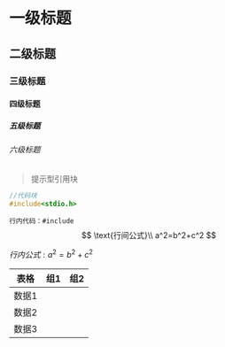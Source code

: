# 一级标题

## 二级标题

### 三级标题

#### 四级标题

##### 五级标题

###### 六级标题

> 提示型引用块

```c
//代码块
#include<stdio.h>
```

`行内代码：#include`
$$
\text{行间公式}\\
a^2=b^2+c^2
$$

$行内公式:a^2=b^2+c^2$

| 表格  | 组1  | 组2  |
| ----- | ---- | ---- |
| 数据1 |      |      |
| 数据2 |      |      |
| 数据3 |      |      |

